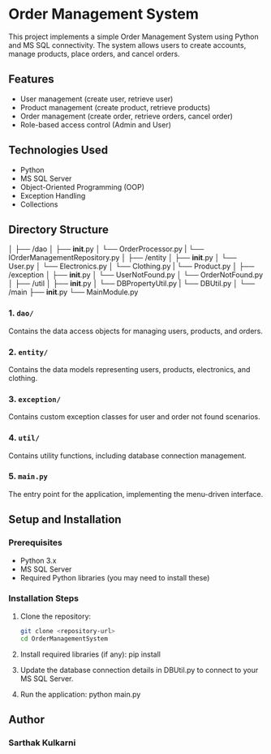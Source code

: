 # Order Management System

This project implements a simple Order Management System using Python and MS SQL connectivity. The system allows users to create accounts, manage products, place orders, and cancel orders.

## Features

- User management (create user, retrieve user)
- Product management (create product, retrieve products)
- Order management (create order, retrieve orders, cancel order)
- Role-based access control (Admin and User)

## Technologies Used

- Python
- MS SQL Server
- Object-Oriented Programming (OOP)
- Exception Handling
- Collections

## Directory Structure
│
├── /dao
│   ├── __init__.py
│   └── OrderProcessor.py
|   └── IOrderManagementRepository.py
│
├── /entity
│   ├── __init__.py
│   └── User.py
│   └── Electronics.py
│   └── Clothing.py
|   └── Product.py
│
├── /exception
│   ├── __init__.py
│   └── UserNotFound.py
│   └── OrderNotFound.py
│
├── /util
│   ├── __init__.py
│   └── DBPropertyUtil.py
|   └── DBUtil.py
│
└── /main
    ├── __init__.py
    └── MainModule.py


### 1. `dao/` 
Contains the data access objects for managing users, products, and orders.

### 2. `entity/` 
Contains the data models representing users, products, electronics, and clothing.

### 3. `exception/` 
Contains custom exception classes for user and order not found scenarios.

### 4. `util/` 
Contains utility functions, including database connection management.

### 5. `main.py` 
The entry point for the application, implementing the menu-driven interface.

## Setup and Installation

### Prerequisites

- Python 3.x
- MS SQL Server
- Required Python libraries (you may need to install these)

### Installation Steps

1. Clone the repository:
   ```bash
   git clone <repository-url>
   cd OrderManagementSystem

2. Install required libraries (if any):
       pip install <library-name>

3. Update the database connection details in DBUtil.py to connect to your MS SQL Server.

4. Run the application:
       python main.py
   
## Author
### Sarthak Kulkarni
